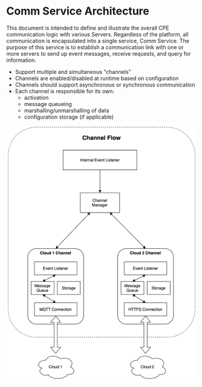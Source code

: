 # Comm Service Architecture

This document is intended to define and illustrate the overall CPE communication
logic with various Servers.   Regardless of the platform, all communication is 
encapsulated into a single service, Comm Service. The purpose of this service 
is to establish a communication link with one or more servers to send up event 
messages, receive requests, and query for information. 

* Support multiple and simultaneous "channels"
* Channels are enabled/disabled at runtime based on configuration
* Channels should support asynchronous or synchronous communication
* Each channel is responsible for its own:
  * activation
  * message queueing
  * marshalling/unmarshalling of data
  * configuration storage (if applicable)

![arch](docs/channels.png)


